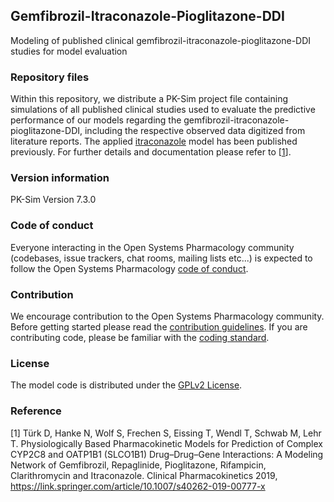 ## Gemfibrozil-Itraconazole-Pioglitazone-DDI
Modeling of published clinical gemfibrozil-itraconazole-pioglitazone-DDI studies for model evaluation

### Repository files
Within this repository, we distribute a PK-Sim project file containing simulations of all published clinical studies used to evaluate the predictive performance of our models regarding the gemfibrozil-itraconazole-pioglitazone-DDI, including the respective observed data digitized from literature reports. The applied [itraconazole](https://github.com/Open-Systems-Pharmacology/Itraconazole-Model) model has been published previously. For further details and documentation please refer to [[1](#reference)].

### Version information
PK-Sim Version 7.3.0

### Code of conduct
Everyone interacting in the Open Systems Pharmacology community (codebases, issue trackers, chat rooms, mailing lists etc...) is expected to follow the Open Systems Pharmacology [code of conduct](https://github.com/Open-Systems-Pharmacology/Suite/blob/master/CODE_OF_CONDUCT.md#contributor-covenant-code-of-conduct).

### Contribution
We encourage contribution to the Open Systems Pharmacology community. Before getting started please read the [contribution guidelines](https://github.com/Open-Systems-Pharmacology/Suite/blob/master/CONTRIBUTING.md#ways-to-contribute). If you are contributing code, please be familiar with the [coding standard](https://github.com/Open-Systems-Pharmacology/Suite/blob/master/CODING_STANDARDS.md#visual-studio-settings).

### License
The model code is distributed under the [GPLv2 License](https://github.com/Open-Systems-Pharmacology/Suite/blob/develop/LICENSE).

### Reference
[1] Türk D, Hanke N, Wolf S, Frechen S, Eissing T, Wendl T, Schwab M, Lehr T. Physiologically Based Pharmacokinetic Models for Prediction of Complex CYP2C8 and OATP1B1 (SLCO1B1) Drug–Drug–Gene Interactions: A Modeling Network of Gemfibrozil, Repaglinide, Pioglitazone, Rifampicin, Clarithromycin and Itraconazole. Clinical Pharmacokinetics 2019, https://link.springer.com/article/10.1007/s40262-019-00777-x
